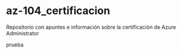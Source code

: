 # az-104_certificacion
Repositorio con apuntes e información sobre la certificación de Azure Administrator

prueba